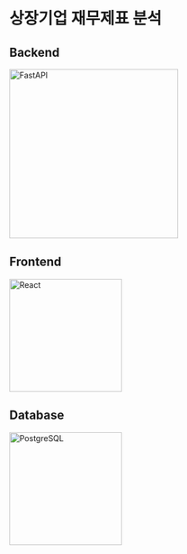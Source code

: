 # 상장기업 재무제표 분석

## Backend
<img src="https://fastapi.tiangolo.com/img/logo-margin/logo-teal.png" alt="FastAPI" width="300"/>

## Frontend
<img src="https://upload.wikimedia.org/wikipedia/commons/a/a7/React-icon.svg" alt="React" width="200"/>

## Database
<img src="https://wiki.postgresql.org/images/a/a4/PostgreSQL_logo.3colors.svg" alt="PostgreSQL" width="200"/>